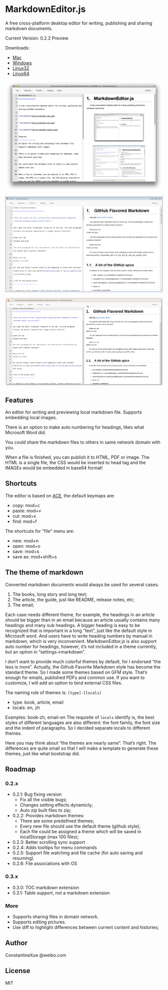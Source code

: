 MarkdownEditor.js
=================

A free cross-platform desktop editor for writing, publishing and sharing markdown documents.

Current Version: 0.2.2 Preview

Downloads:

- [Mac](https://sourceforge.net/projects/markdowneditor-js/files/0.2.2/MarkdownEditor-mac.zip/download)
- [Windows](https://sourceforge.net/projects/markdowneditor-js/files/0.2.2/MarkdownEditor-win.zip/download)
- [Linux32](https://sourceforge.net/projects/markdowneditor-js/files/0.2.2/MarkdownEditor-linux32.zip/download)
- [Linux64](https://sourceforge.net/projects/markdowneditor-js/files/0.2.2/MarkdownEditor-linux64.zip/download)

![screenshot](doc/screenshot-mac.png)

![screenshot](doc/screenshot-win.png)

![screenshot](doc/screenshot-ubuntu.png)

Features
-----------------
An editor for writing and previewing local markdown file. Supports embedding local images.

There is an option to make auto numbering for headings, likes what Microsoft Word did.

You could share the markdown files to others in same network domain with you.

When a file is finished, you can publish it to HTML, PDF or image. The HTML is a single file, the CSS would be inserted to head tag and the IMAGEs would be embedded in base64 format!

Shortcuts
-----------------
The editor is based on [ACE](http://ace.c9.io/), the default keymaps are:
- copy: mod+c
- paste: mod+v
- cut: mod+x
- find: mod+f

The shortcuts for "file" menu are:
- new: mod+n
- open: mod+o
- save: mod+s
- save as: mod+shift+s

The theme of markdown
-----------------
Converted markdown documents would always be used for several cases:

1. The books, long story and long text;
2. The article, the guide, just like README, release notes, etc;
3. The email;

Each case needs different theme, for example, the headings in an article should be bigger than in an email because an article usually contains many headings and many sub headings. A bigger heading is easy to be recognized that is important in a long “text”, just like the default style in Microsoft word. And users have to write heading numbers by manual in markdown, which is very inconvenient. MarkdownEditor.js is also support auto number for headings, however, it’s not included in a theme currently, but an option in “settings->markdown”.

I don’t want to provide much colorful themes by default, for I endorsed “the less is more”. Actually, the Github Favorite Markdown style has become the standard theme. So I made some themes based on GFM style. That’s enough for emails, published PDFs and common use. If you want to customize, I will add an option to bind external CSS files.

The naming rule of themes is: `[type]-[locals]`

- type: book, article, email
- locals: en, zh

Examples: book-zh, email-en
The requisite of `locals` identify is, the best styles of different languages are also different: the font family, the font size and the indent of paragraphs. So I decided separate locals to different themes.

Here you may think about “the themes are nearly same”. That’s right. The differences are quite small so that I will make a template to generate these themes, just like what bootstrap did.

Roadmap
-----------------
### 0.2.x
- 0.2.1: Bug fixing version
    - Fix all the visible bugs;
    - Changes setting effects dynamicly;
    - Auto zip built files to zip;
- 0.2.2: Provides markdown themes:
    - There are some predefined themes;
    - Every new file should use the default theme (github style);
    - Each file could be assigned a theme which will be saved in localStorage (max 100 files);
- 0.2.3: Better scrolling sync support
- 0.2.4: Adds tooltips for menu commands
- 0.2.5: Support file watching and file cache (for auto saving and resuming)
- 0.2.6: File associations with OS

### 0.3.x
- 0.3.0: TOC markdown extension
- 0.3.1: Table support, not a markdown extension

### More
- Supports sharing files in domain network.
- Supports editing pictures.
- Use diff to highlight differences between current content and histories;

Author
-----------------
ConstantineXue @weibo.com

License
-----------------
MIT